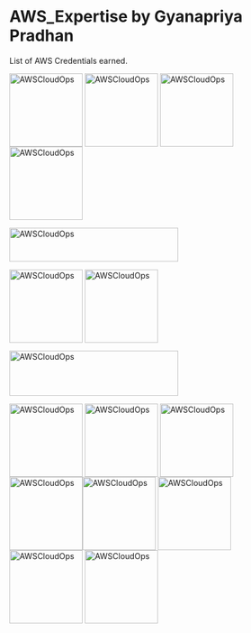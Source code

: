 # AWS_Expertise by Gyanapriya Pradhan
List of AWS Credentials earned. 

<p align="left"> <a href="https://www.credly.com/badges/2217dd6c-bfc9-40fa-a6be-5ed8ee6ce5b4/public_url" target="blank"><img align="center" src="https://images.credly.com/size/680x680/images/2784d0d8-327c-406f-971e-9f0e15097003/image.png" alt="AWSCloudOps" height="130" width="130" /></a> <a href="https://www.credly.com/badges/ab1d7a92-0a02-46f5-af16-15b5974f1091/public_url" target="blank"><img align="center" src="https://images.credly.com/size/340x340/images/ec621e2a-c8f0-4459-806c-ae11829d372a/image.png" alt="AWSCloudOps" height="130" width="130" /></a> <a href="https://www.credly.com/badges/a8be1a1e-b21b-4631-b7aa-6ae545b8cfad/public_url" target="blank"><img align="center" src="https://images.credly.com/size/340x340/images/519a6dba-f145-4c1a-85a2-1d173d6898d9/image.png" alt="AWSCloudOps" height="130" width="130" /></a> <a href="https://www.credly.com/badges/946053d0-5441-4f3b-87f0-c523ec9d8e5a/public_url" target="blank"><img align="center" src="https://images.credly.com/size/340x340/images/e07c6cc4-b737-4d7e-8ce8-66b6b7a60367/image.png" alt="AWSCloudOps" height="130" width="130" /></a> 

<p align="left"> <a href="https://aws.amazon.com/training/awsacademy/" target="blank"><img align="center" src="https://d1.awsstatic.com/Digital%20Marketing/Display/campaigns/aws%20academy%20logo.6664a0fe4a9dc172659b1af0b1830a5f7dc7ed91.png" alt="AWSCloudOps" height="60" width="300" /></a>

<p align="left"> <a href="https://www.credly.com/badges/86f55355-cd45-4494-acf2-de6e5a5260aa/public_url" target="blank"><img align="center" src="https://images.credly.com/size/680x680/images/73e4a58b-a8ef-41a3-a7db-9183dd269882/image.png" alt="AWSCloudOps" height="130" width="130" /></a> <a href="https://www.credly.com/badges/7ac8cdce-2db3-41d2-abc6-3e6439bd0971/public_url" target="blank"><img align="center" src="https://images.credly.com/size/680x680/images/2f7b0627-48a0-4894-8d46-3245bdfe0463/image.png" alt="AWSCloudOps" height="130" width="130" /></a>


<p align="left"> <a href="https://aws.amazon.com/education/awseducate/" target="blank"><img align="center" src="https://d1.awsstatic.com/WWPS/AWS_Educate_Logo2.914df33100523a7d60c9c897d79d1cec23cc7e0c.png" alt="AWSCloudOps" height="80" width="300" /></a> 

<p align="left"> <a href="https://www.credly.com/badges/b44c1504-725a-4399-b98f-f15e821300ef/public_url" target="blank"><img align="center" src="https://images.credly.com/size/680x680/images/01c3b0d4-a225-483b-a762-460473658c1a/image.png" alt="AWSCloudOps" height="130" width="130" /></a> <a href="https://www.credly.com/badges/b44c1504-725a-4399-b98f-f15e821300ef/public_url" target="blank"><img align="center" src="https://images.credly.com/size/680x680/images/8d67bbf4-128b-4141-b5f1-1bc61bbfbaa6/image.png" alt="AWSCloudOps" height="130" width="130" /></a> <a href="https://www.credly.com/badges/822364d3-d69f-41b9-81a1-3913049a4048/public_url" target="blank"><img align="center" src="https://images.credly.com/size/220x220/images/5bf37709-4b69-4cdc-9edc-af7b3370d427/image.png" alt="AWSCloudOps" height="130" width="130" /></a><a href="https://www.credly.com/badges/4352eb6b-af24-4f30-9412-14405f10d024/public_url" target="blank"><img align="center" src="https://images.credly.com/size/680x680/images/9358115e-ead7-47c2-91e2-165b6a650a1b/image.png" alt="AWSCloudOps" height="130" width="130" /></a><a href="https://www.credly.com/badges/73b05ccb-ee13-456d-ad02-6a8a238ed90c/public_url" target="blank"><img align="center" src="https://images.credly.com/size/680x680/images/6f135924-7645-4bd2-ab68-3bc0b49c7e27/image.png" alt="AWSCloudOps" height="130" width="130" /></a> <a href="https://www.credly.com/badges/6a273e6a-1d46-4a5d-9fbe-92306261963d/public_url" target="blank"><img align="center" src="https://images.credly.com/size/680x680/images/629a2bb9-14a6-47b3-b17e-f1056b1404d0/image.png" alt="AWSCloudOps" height="130" width="130" /></a> <a href="https://www.credly.com/badges/d4b2387a-92cf-4973-9063-d27505a69d58/public_url" target="blank"><img align="center" src="https://images.credly.com/size/680x680/images/b7695469-4083-4e65-b11b-ffc90f4492dd/image.png" alt="AWSCloudOps" height="130" width="130" /></a> <a href="https://www.credly.com/badges/b1d8d006-d35a-4023-a805-898d49aed60b/public_url" target="blank"><img align="center" src="https://images.credly.com/size/680x680/images/51984979-f759-49f0-8bb3-5310d364fdbe/image.png" alt="AWSCloudOps" height="130" width="130" /></a>



